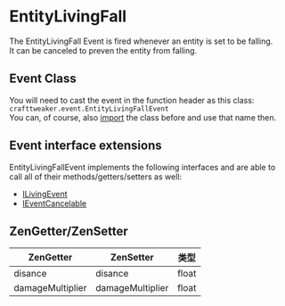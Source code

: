 # EntityLivingFall

The EntityLivingFall Event is fired whenever an entity is set to be falling.  
It can be canceled to preven the entity from falling.

## Event Class
You will need to cast the event in the function header as this class:  
`crafttweaker.event.EntityLivingFallEvent`  
You can, of course, also [import](/AdvancedFunctions/Import/) the class before and use that name then.

## Event interface extensions
EntityLivingFallEvent implements the following interfaces and are able to call all of their methods/getters/setters as well:

- [ILivingEvent](/Vanilla/Events/Events/ILivingEvent/)
- [IEventCancelable](/Vanilla/Events/Events/IEventCancelable/)

## ZenGetter/ZenSetter

| ZenGetter        | ZenSetter        | 类型    |
| ---------------- | ---------------- | ----- |
| disance          | disance          | float |
| damageMultiplier | damageMultiplier | float |
